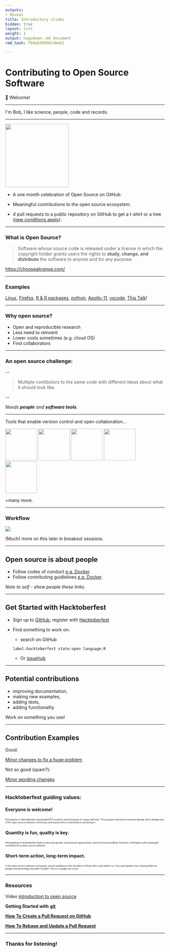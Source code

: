 ```yaml
---
outputs:
- Reveal
title: Introductory slides
hidden: true
layout: list
weight: 1
output: hugodown::md_document
rmd_hash: f0da839050cdbe81

---
```


Contributing to Open Source Software
====================================

:wave: Welcome!

------------------------------------------------------------------------

I'm Bob, I like science, people, code and records.

------------------------------------------------------------------------

<img src="/images/hackfest2020.PNG" height=200/>

- A one month celebration of Open Source on GitHub.

- Meaningful contributions to the open source ecosystem.

- *4* pull requests to a public repository on GitHub to get a t-shirt or a tree ([new conditions apply](https://hacktoberfest.digitalocean.com/details#details)).

---

### What is Open Source?

> Software whose source code is released under a license in which the copyright holder grants users the rights to **study, change, and distribute** the software to anyone and for any purpose.

https://choosealicense.com/

---

### Examples

[Linux](https://thelinuxfoundation.org), [Firefox](https://www.mozilla.org/en-GB/firefox/), [R & R packages](https://www.r-project.org/), [python](https://www.python.org/), [Apollo-11](https://github.com/chrislgarry/Apollo-11), [vscode](https://github.com/microsoft/vscode), [This Talk](https://github.com/RSE-Sheffield/hacktoberfest2020)!

---

### Why open source?

- Open and reproducible research
- Less need to reinvent
- Lower costs sometimes (e.g. cloud OS)
- Find collaborators

---

### An open source challenge:

--

> Multiple contibutors to the same code with different ideas about what it should look like.

--

*Needs **people** and **software tools**.*

---

Tools that enable version control and open collaboration...

<a href="https://git-scm.com/"><img src="https://git-scm.com/images/logo@2x.png" height=100></a>
<a href="https://github.com/"><img src="https://github.githubassets.com/images/modules/logos_page/GitHub-Mark.png" height=100></a>
<a href="https://www.gitkraken.com/"><img src="https://www.gitkraken.com/downloads/brand-assets/gitkraken-logo-dark-hz.png" height=100></a>
<a href="https://rstudio.com/"><img src="https://d33wubrfki0l68.cloudfront.net/62bcc8535a06077094ca3c29c383e37ad7334311/a263f/assets/img/logo.svg" height=100></a>
<a href="https://code.visualstudio.com/"><img src="https://code.visualstudio.com/opengraphimg/opengraph-blog.png" height=100></a> 

+many more.


---

### Workflow

![](https://cdn.crunchify.com/wp-content/uploads/2017/09/Github-WorkFlow-Tips-Crunchify-Tips.png)

(Much) more on this later in breakout sessions.

---

## Open source is about people

- Follow codes of conduct [e.g. Docker](https://github.com/docker/code-of-conduct/blob/master/code-of-conduct-EN.md).
- Follow contributing guidlelines [e.g. Docker](https://github.com/docker/compose/blob/master/CONTRIBUTING.md).

*Note to self - show people these links.*

---

## Get Started with Hacktoberfest

- Sign up to [GitHub](https://github.com), register with [Hacktoberfest](https://hacktoberfest.digitalocean.com/)

- Find something to work on:
    - search on GitHub
    ```
    label:hacktoberfest state:open language:R
    ```
    - Or [issuehub](http://issuehub.io/)
  
---

## Potential contributions

- improving documentation,
- making new examples,
- adding tests,
- adding functionality

Work on something you use!

---

## Contribution Examples

Good:

[Minor changes to fix a huge problem](https://github.com/SheffieldML/GPy/pull/842)

Not so good (spam?):

[Minor wording changes](https://github.com/SheffieldML/GPy/pull/868)

---

### Hacktoberfest guiding values:

#### Everyone is welcome! 

<p style="font-size:50%">Participants in Hacktoberfest represented 151 countries and thousands of unique skill sets. This program welcomes everyone already who’s already part of the open source software community, and anyone who is interested in sectioning in.</p>

#### Quantity is fun, quality is key.

<p style="font-size:50%">Participating in Hacktoberfest leads to personal growth, professional opportunities, and community building. However, it all begins with meaningful contributions to open source software.</p>

#### Short-term action, long-term impact. 

<p style="font-size:50%">In the open source software community, we are standing on the shoulders of those who came before us. Your participation has a lasting effect on people and technology long after October. This is a voyage not a race.</p>

---

### Resources

Video [introduction to open source](https://www.youtube.com/embed/Tyd0FO0tko8?rel=0)

**Getting Started with** [**git**](https://www.digitalocean.com/community/tutorials/how-to-contribute-to-open-source-getting-started-with-git)

[**How To Create a Pull Request on GitHub**](https://www.digitalocean.com/community/tutorials/how-to-create-a-pull-request-on-github)

[**How To Rebase and Update a Pull Request**](https://www.digitalocean.com/community/tutorials/how-to-rebase-and-update-a-pull-request)

---

### Thanks for listening!